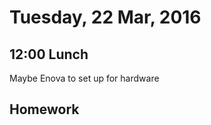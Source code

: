 Tuesday, 22 Mar, 2016
=====================

12:00 Lunch
-----------

Maybe Enova to set up for hardware

Homework
--------
